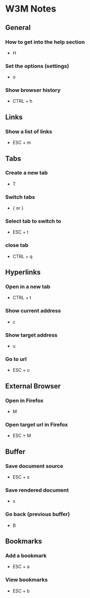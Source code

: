 # W3M Notes

## General
### How to get into the help section
- H

### Set the options (settings)
- o

### Show browser history
- CTRL + h

## Links
### Show a list of links
- ESC + m

## Tabs
### Create a new tab
- T

### Switch tabs
- { or }

### Select tab to switch to
- ESC + t

### close tab
- CTRL + q 

## Hyperlinks
### Open in a new tab
- CTRL + t

### Show current address
- c

### Show target address
- u

### Go to url
- ESC + u


## External Browser
### Open in Firefox
- M

### Open target url in Firefox
- ESC + M

## Buffer
### Save document source
- ESC + s

### Save rendered document
- s

### Go back (previous buffer)
- B


## Bookmarks
### Add a bookmark
- ESC + a

### View bookmarks
- ESC + b
